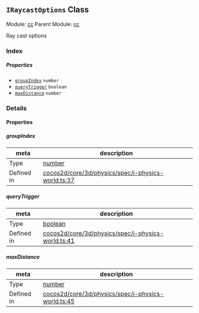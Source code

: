 ## `IRaycastOptions` Class



Module: [cc](../modules/cc.md)
Parent Module: [cc](../modules/cc.md)


Ray cast options



### Index

##### Properties

  - [`groupIndex`](#groupindex) `number` 
  - [`queryTrigger`](#querytrigger) `boolean` 
  - [`maxDistance`](#maxdistance) `number` 





### Details


#### Properties


##### groupIndex

> 

| meta | description |
|------|-------------|
| Type | <a href="https://developer.mozilla.org/en/JavaScript/Reference/Global_Objects/Number" class="crosslink external" target="_blank">number</a> |
| Defined in | [cocos2d/core/3d/physics/spec/i-physics-world.ts:37](https://github.com/cocos-creator/engine/blob/76f37f407b386c997979b56dd0d3e99ac2c02cc4/cocos2d/core/3d/physics/spec/i-physics-world.ts#L37) |



##### queryTrigger

> 

| meta | description |
|------|-------------|
| Type | <a href="https://developer.mozilla.org/en/JavaScript/Reference/Global_Objects/Boolean" class="crosslink external" target="_blank">boolean</a> |
| Defined in | [cocos2d/core/3d/physics/spec/i-physics-world.ts:41](https://github.com/cocos-creator/engine/blob/76f37f407b386c997979b56dd0d3e99ac2c02cc4/cocos2d/core/3d/physics/spec/i-physics-world.ts#L41) |



##### maxDistance

> 

| meta | description |
|------|-------------|
| Type | <a href="https://developer.mozilla.org/en/JavaScript/Reference/Global_Objects/Number" class="crosslink external" target="_blank">number</a> |
| Defined in | [cocos2d/core/3d/physics/spec/i-physics-world.ts:45](https://github.com/cocos-creator/engine/blob/76f37f407b386c997979b56dd0d3e99ac2c02cc4/cocos2d/core/3d/physics/spec/i-physics-world.ts#L45) |






